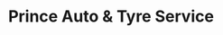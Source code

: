 ---
title: "Prince Auto & Tyre Service"
url: /brisbane/prince-auto-und-tyre-service/
shop: Autowerkstatt
---